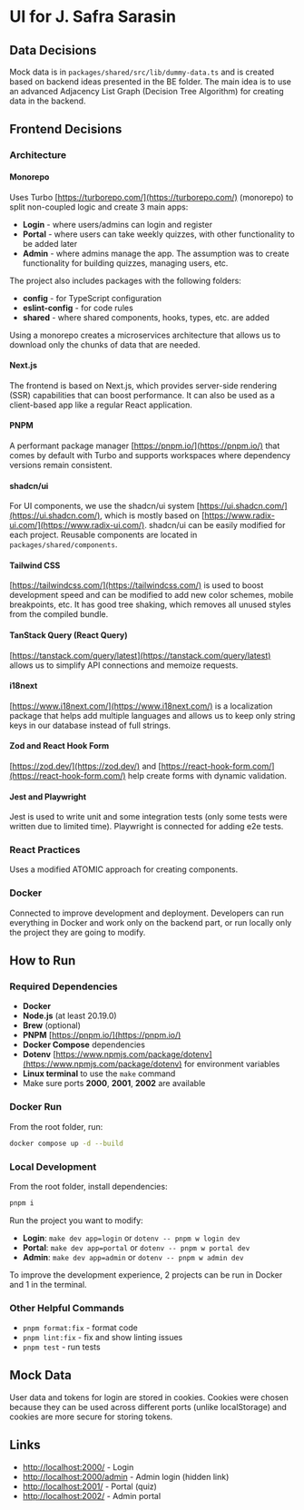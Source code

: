 # UI for J. Safra Sarasin

## Data Decisions
Mock data is in `packages/shared/src/lib/dummy-data.ts` and is created based on backend ideas presented in the BE folder.
The main idea is to use an advanced Adjacency List Graph (Decision Tree Algorithm) for creating data in the backend.

## Frontend Decisions

### Architecture

#### Monorepo
Uses Turbo [https://turborepo.com/](https://turborepo.com/) (monorepo) to split non-coupled logic and create 3 main apps:
* **Login** - where users/admins can login and register
* **Portal** - where users can take weekly quizzes, with other functionality to be added later
* **Admin** - where admins manage the app. The assumption was to create functionality for building quizzes, managing users, etc.

The project also includes packages with the following folders:
* **config** - for TypeScript configuration
* **eslint-config** - for code rules
* **shared** - where shared components, hooks, types, etc. are added

Using a monorepo creates a microservices architecture that allows us to download only the chunks of data that are needed.

#### Next.js
The frontend is based on Next.js, which provides server-side rendering (SSR) capabilities that can boost performance.
It can also be used as a client-based app like a regular React application.

#### PNPM
A performant package manager [https://pnpm.io/](https://pnpm.io/) that comes by default with Turbo and supports workspaces where dependency versions remain consistent.

#### shadcn/ui
For UI components, we use the shadcn/ui system [https://ui.shadcn.com/](https://ui.shadcn.com/), which is mostly based on [https://www.radix-ui.com/](https://www.radix-ui.com/).
shadcn/ui can be easily modified for each project. Reusable components are located in `packages/shared/components`.

#### Tailwind CSS
[https://tailwindcss.com/](https://tailwindcss.com/) is used to boost development speed and can be modified to add new color schemes, mobile breakpoints, etc. It has good tree shaking, which removes all unused styles from the compiled bundle.

#### TanStack Query (React Query)
[https://tanstack.com/query/latest](https://tanstack.com/query/latest) allows us to simplify API connections and memoize requests.

#### i18next
[https://www.i18next.com/](https://www.i18next.com/) is a localization package that helps add multiple languages and allows us to keep only string keys in our database instead of full strings.

#### Zod and React Hook Form
[https://zod.dev/](https://zod.dev/) and [https://react-hook-form.com/](https://react-hook-form.com/) help create forms with dynamic validation.

#### Jest and Playwright
Jest is used to write unit and some integration tests (only some tests were written due to limited time).
Playwright is connected for adding e2e tests.

### React Practices

Uses a modified ATOMIC approach for creating components.

### Docker 
Connected to improve development and deployment. Developers can run everything in Docker and work only on the backend part, or run locally only the project they are going to modify.

## How to Run

### Required Dependencies
* **Docker**
* **Node.js** (at least 20.19.0)
* **Brew** (optional)
* **PNPM** [https://pnpm.io/](https://pnpm.io/)
* **Docker Compose** dependencies
* **Dotenv** [https://www.npmjs.com/package/dotenv](https://www.npmjs.com/package/dotenv) for environment variables
* **Linux terminal** to use the `make` command
* Make sure ports **2000**, **2001**, **2002** are available

### Docker Run
From the root folder, run:
```bash
docker compose up -d --build
```

### Local Development
From the root folder, install dependencies:
```bash
pnpm i
```

Run the project you want to modify:
* **Login**: `make dev app=login` or `dotenv -- pnpm w login dev`
* **Portal**: `make dev app=portal` or `dotenv -- pnpm w portal dev`
* **Admin**: `make dev app=admin` or `dotenv -- pnpm w admin dev`

To improve the development experience, 2 projects can be run in Docker and 1 in the terminal.

### Other Helpful Commands
* `pnpm format:fix` - format code
* `pnpm lint:fix` - fix and show linting issues
* `pnpm test` - run tests

## Mock Data
User data and tokens for login are stored in cookies. Cookies were chosen because they can be used across different ports (unlike localStorage) and cookies are more secure for storing tokens.

## Links 
* [http://localhost:2000/](http://localhost:2000/) - Login
* [http://localhost:2000/admin](http://localhost:2000/admin) - Admin login (hidden link)
* [http://localhost:2001/](http://localhost:2001/) - Portal (quiz)
* [http://localhost:2002/](http://localhost:2002/) - Admin portal

